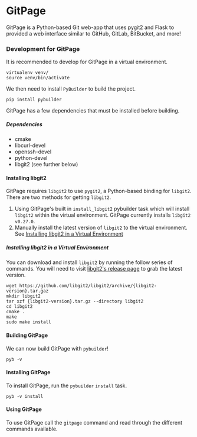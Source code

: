 # GitPage

GitPage is a Python-based Git web-app that uses pygit2 and Flask to provided a web 
interface similar to GitHub, GitLab, BitBucket, and more!

### Development for GitPage

It is recommended to develop for GitPage in a virtual environment.
```
virtualenv venv/
source venv/bin/activate
```
We then need to install `PyBuilder` to build the project.
```
pip install pybuilder
```
GitPage has a few dependencies that must be installed before building.

##### Dependencies

* cmake
* libcurl-devel
* openssh-devel
* python-devel
* libgit2 (see further below)

#### Installing libgit2

GitPage requires `libgit2`  to use `pygit2`, a Python-based binding for `libgit2`.  
There are two methods for getting `libgit2`.
1. Using GitPage's built in `install_libgit2` pybuilder task which will install `libgit2`
within the virtual environment. GitPage currently installs `libgit2 v0.27.0`.
2. Manually install the latest version of `libgit2` to the virtual environment.
See [Installing libgit2 in a Virtual Environment](#installing-libgit2-in-a-virtual-environment)

##### Installing libgit2 in a Virtual Environment
You can download and install `libgit2` by running the follow series of commands.  You will
need to visit [libgit2's release page](https://github.com/libgit2/libgit2/releases) to 
grab the latest version.
```
wget https://github.com/libgit2/libgit2/archive/{libgit2-version}.tar.gaz
mkdir libgit2
tar xzf {libgit2-version}.tar.gz --directory libgit2
cd libgit2
cmake .
make
sudo make install
```

#### Building GitPage
We can now build GitPage with `pybuilder`!
```
pyb -v
```

#### Installing GitPage
To install GitPage, run the `pybuilder` `install` task.
```
pyb -v install
```

#### Using GitPage
To use GitPage call the `gitpage` command and read through the different commands
available.